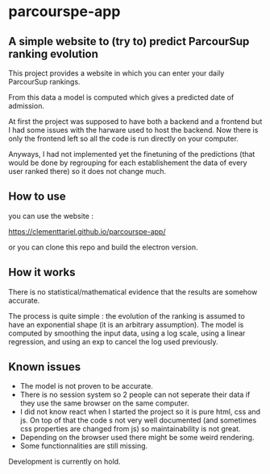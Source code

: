 # parcourspe-app

## A simple website to (try to) predict ParcourSup ranking evolution

This project provides a website in which you can enter your daily ParcourSup rankings.

From this data a model is computed which gives a predicted date of admission.

At first the project was supposed to have both a backend and a frontend but I had some issues with the harware used to host the backend. Now there is only the frontend left so all the code is run directly on your computer.

Anyways, I had not implemented yet the finetuning of the predictions (that would be done by regrouping for each establishement the data of every user ranked there) so it does not change much.
	
## How to use

you can use the website :

https://clementtariel.github.io/parcourspe-app/

or you can clone this repo and build the electron version.

## How it works

There is no statistical/mathematical evidence that the results are somehow accurate.

The process is quite simple : the evolution of the ranking is assumed to have an exponential shape (it is an arbitrary assumption). The model is computed by smoothing the input data, using a log scale, using a linear regression, and using an exp to cancel the log used previously.

## Known issues

- The model is not proven to be accurate.
- There is no session system so 2 people can not seperate their data if they use the same browser on the same computer.
- I did not know react when I started the project so it is pure html, css and js. On top of that the code s not very well documented (and sometimes css properties are changed from js) so maintainability is not great.
- Depending on the browser used there might be some weird rendering.
- Some functionnalities are still missing.

Development is currently on hold.